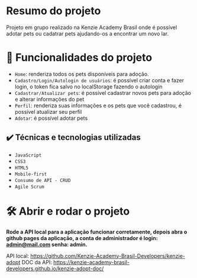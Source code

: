 # Resumo do projeto
Projeto em grupo realizado na Kenzie Academy Brasil onde é possível adotar pets ou cadatrar pets ajudando-os a encontrar um novo lar.

# :hammer: Funcionalidades do projeto

- `Home`: renderiza todos os pets disponíveis para adoção.
- `Cadastro/Login/Autologin de usuários`: é possível criar conta e fazer login, o token fica salvo no localStorage fazendo o autologin
- `Cadastrar/Atualizar pets`: é possível cadastrar novos pets para adoção e alterar informações do pet
- `Perfil`: renderiza suas informações e os pets que você cadastrou, é possível atualizar seu perfil
- `Adotar`: é possível adotar pets


## ✔️ Técnicas e tecnologias utilizadas

- ``JavaScript``
- ``CSS3``
- ``HTML5``
- ``Mobile-first``
- ``Consumo de API - CRUD``
- ``Agile Scrum``


# 🛠️ Abrir e rodar o projeto

**Rode a API local para a aplicação funcionar corretamente, depois abra o github pages da aplicação, a conta de administrador é login: admin@mail.com senha: admin.**

API local: https://github.com/Kenzie-Academy-Brasil-Developers/kenzie-adopt
DOC da API: https://kenzie-academy-brasil-developers.github.io/kenzie-adopt-doc/
